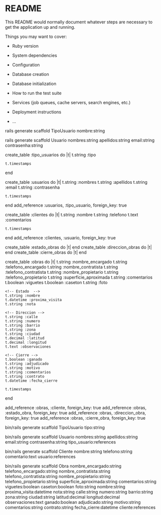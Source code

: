 # README

This README would normally document whatever steps are necessary to get the
application up and running.

Things you may want to cover:

* Ruby version

* System dependencies

* Configuration

* Database creation

* Database initialization

* How to run the test suite

* Services (job queues, cache servers, search engines, etc.)

* Deployment instructions

* ...



rails generate scaffold TipoUsuario nombre:string

rails generate scaffold Usuario nombres:string apellidos:string email:string contrasenha:string











create_table :tipo_usuarios do |t|
    t.string :tipo

    t.timestamps
end

create_table :usuarios do |t|
    t.string :nombres
    t.string :apellidos
    t.string :email
    t.string :contrasenha

    t.timestamps
end
add_reference :usuarios, :tipo_usuario, foreign_key: true

create_table :clientes do |t|
    t.string :nombre
    t.string :telefono
    t.text :comentarios

    t.timestamps
end
add_reference :clientes, :usuario, foreign_key: true

<!-- posibles tablas auxiliares -->
create_table :estado_obras do |t|
end
create_table :direccion_obras do |t|
end
create_table :cierre_obras do |t|
end

create_table :obras do |t|
    <!-- Datos generales -->
    t.string :nombre_encargado
    t.string :telefono_encargado
    t.string :nombre_contratista
    t.string :telefono_contratista
    t.string :nombre_propietario
    t.string :telefono_propietario
    t.string :superficie_aproximada
    t.string :comentarios
    t.boolean :viguetes
    t.boolean :caseton
    t.string :foto

    <!-- Estado  -->
    t.string :nombre
    t.datetime :proxima_visita
    t.string :nota

    <!-- Direccion -->
    t.string :calle
    t.string :numero
    t.string :barrio
    t.string :zona
    t.string :ciudad
    t.decimal :latitud
    t.decimal :longitud
    t.text :observaciones

    <!-- Cierre -->
    t.boolean :ganado
    t.string :adjudicado
    t.string :motivo
    t.string :comentarios
    t.string :contrato
    t.datetime :fecha_cierre

    t.timestamps
end

add_reference :obras, :cliente, foreign_key: true
add_reference :obras, :estado_obra, foreign_key: true
add_reference :obras, :direccion_obra, foreign_key: true
add_reference :obras, :cierre_obra, foreign_key: true

bin/rails generate scaffold TipoUsuario tipo:string


bin/rails generate scaffold Usuario nombres:string apellidos:string email:string contrasenha:string tipo_usuario:references


bin/rails generate scaffold Cliente nombre:string telefono:string comentario:text usuario:references


bin/rails generate scaffold Obra nombre_encargado:string telefono_encargado:string nombre_contratista:string telefono_contratista:string nombre_propietario:string telefono_propietario:string superficie_aproximada:string comentarios:string viguetes:boolean caseton:boolean foto:string nombre:string proxima_visita:datetime nota:string calle:string numero:string barrio:string zona:string ciudad:string latitud:decimal longitud:decimal observaciones:text ganado:boolean adjudicado:string motivo:string comentarios:string contrato:string fecha_cierre:datetime  cliente:references
